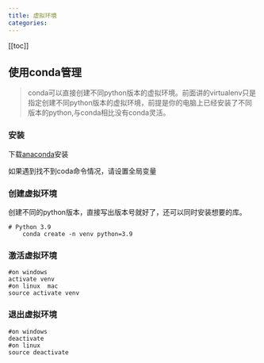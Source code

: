```yaml
---
title: 虚拟环境
categories:
---
```


[[toc]]

 ##  使用conda管理
> conda可以直接创建不同python版本的虚拟环境。前面讲的virtualenv只是指定创建不同python版本的虚拟环境，前提是你的电脑上已经安装了不同版本的python,与conda相比没有conda灵活。
> 
###   安装
下载[anaconda](https://www.anaconda.com/download)安装

如果遇到找不到coda命令情况，请设置全局变量



###   创建虚拟环境
创建不同的python版本，直接写出版本号就好了，还可以同时安装想要的库。
```shell
# Python 3.9  
    conda create -n venv python=3.9  
```



 ### 激活虚拟环境
 ```shell
#on windows
activate venv
#on linux  mac
source activate venv
```




 ### 退出虚拟环境
 ```shell
#on windows
deactivate
#on linux
source deactivate
```